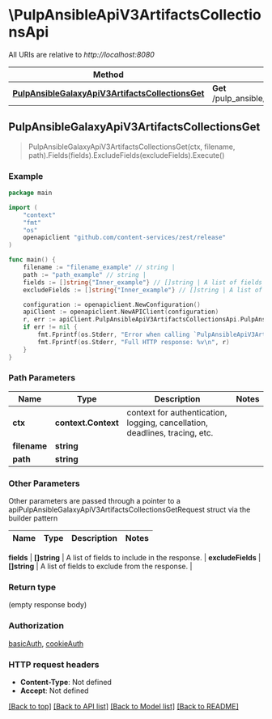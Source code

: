 # \PulpAnsibleApiV3ArtifactsCollectionsApi

All URIs are relative to *http://localhost:8080*

Method | HTTP request | Description
------------- | ------------- | -------------
[**PulpAnsibleGalaxyApiV3ArtifactsCollectionsGet**](PulpAnsibleApiV3ArtifactsCollectionsApi.md#PulpAnsibleGalaxyApiV3ArtifactsCollectionsGet) | **Get** /pulp_ansible/galaxy/{path}/api/v3/artifacts/collections/{path}/{filename} | 



## PulpAnsibleGalaxyApiV3ArtifactsCollectionsGet

> PulpAnsibleGalaxyApiV3ArtifactsCollectionsGet(ctx, filename, path).Fields(fields).ExcludeFields(excludeFields).Execute()





### Example

```go
package main

import (
    "context"
    "fmt"
    "os"
    openapiclient "github.com/content-services/zest/release"
)

func main() {
    filename := "filename_example" // string | 
    path := "path_example" // string | 
    fields := []string{"Inner_example"} // []string | A list of fields to include in the response. (optional)
    excludeFields := []string{"Inner_example"} // []string | A list of fields to exclude from the response. (optional)

    configuration := openapiclient.NewConfiguration()
    apiClient := openapiclient.NewAPIClient(configuration)
    r, err := apiClient.PulpAnsibleApiV3ArtifactsCollectionsApi.PulpAnsibleGalaxyApiV3ArtifactsCollectionsGet(context.Background(), filename, path).Fields(fields).ExcludeFields(excludeFields).Execute()
    if err != nil {
        fmt.Fprintf(os.Stderr, "Error when calling `PulpAnsibleApiV3ArtifactsCollectionsApi.PulpAnsibleGalaxyApiV3ArtifactsCollectionsGet``: %v\n", err)
        fmt.Fprintf(os.Stderr, "Full HTTP response: %v\n", r)
    }
}
```

### Path Parameters


Name | Type | Description  | Notes
------------- | ------------- | ------------- | -------------
**ctx** | **context.Context** | context for authentication, logging, cancellation, deadlines, tracing, etc.
**filename** | **string** |  | 
**path** | **string** |  | 

### Other Parameters

Other parameters are passed through a pointer to a apiPulpAnsibleGalaxyApiV3ArtifactsCollectionsGetRequest struct via the builder pattern


Name | Type | Description  | Notes
------------- | ------------- | ------------- | -------------


 **fields** | **[]string** | A list of fields to include in the response. | 
 **excludeFields** | **[]string** | A list of fields to exclude from the response. | 

### Return type

 (empty response body)

### Authorization

[basicAuth](../README.md#basicAuth), [cookieAuth](../README.md#cookieAuth)

### HTTP request headers

- **Content-Type**: Not defined
- **Accept**: Not defined

[[Back to top]](#) [[Back to API list]](../README.md#documentation-for-api-endpoints)
[[Back to Model list]](../README.md#documentation-for-models)
[[Back to README]](../README.md)


